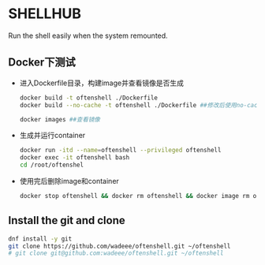 # SHELLHUB

Run the shell easily when the system remounted.

## Docker下测试

+ 进入Dockerfile目录，构建image并查看镜像是否生成

    ```bash
    docker build -t oftenshell ./Dockerfile
    docker build --no-cache -t oftenshell ./Dockerfile ##修改后使用no-cache参数生成
    ```

    ```bash
    docker images ##查看镜像
    ```

+ 生成并运行container

    ```bash
    docker run -itd --name=oftenshell --privileged oftenshell
    docker exec -it oftenshell bash
    cd /root/oftenshel
    ```

+ 使用完后删除image和container

    ```bash
    docker stop oftenshell && docker rm oftenshell && docker image rm oftenshell
    ```

## Install the git and clone

```bash
dnf install -y git
git clone https://github.com/wadeee/oftenshell.git ~/oftenshell
# git clone git@github.com:wadeee/oftenshell.git ~/oftenshell
```
